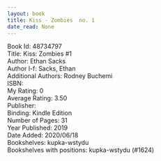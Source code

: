 ```yaml
---
layout: book
title: Kiss - Zombies  no. 1
date_read: None
---
```


Book Id: 48734797<br />
Title: Kiss: Zombies #1<br />
Author: Ethan Sacks<br />
Author l-f: Sacks, Ethan<br />
Additional Authors: Rodney Buchemi<br />
ISBN: <br />
My Rating: 0<br />
Average Rating: 3.50<br />
Publisher: <br />
Binding: Kindle Edition<br />
Number of Pages: 31<br />
Year Published: 2019<br />
Date Added: 2020/06/18<br />
Bookshelves: kupka-wstydu<br />
Bookshelves with positions: kupka-wstydu (#1624)<br />

